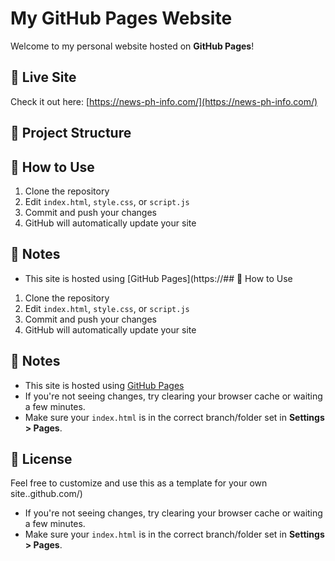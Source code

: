 # My GitHub Pages Website

Welcome to my personal website hosted on **GitHub Pages**!

## 🔗 Live Site

Check it out here: [https://news-ph-info.com/](https://news-ph-info.com/)

## 📁 Project Structure
## 🚀 How to Use

1. Clone the repository
2. Edit `index.html`, `style.css`, or `script.js`
3. Commit and push your changes
4. GitHub will automatically update your site

## 📌 Notes

- This site is hosted using [GitHub Pages](https://## 🚀 How to Use

1. Clone the repository
2. Edit `index.html`, `style.css`, or `script.js`
3. Commit and push your changes
4. GitHub will automatically update your site

## 📌 Notes

- This site is hosted using [GitHub Pages](https://pages.github.com/)
- If you're not seeing changes, try clearing your browser cache or waiting a few minutes.
- Make sure your `index.html` is in the correct branch/folder set in **Settings > Pages**.

## 📄 License

Feel free to customize and use this as a template for your own site..github.com/)
- If you're not seeing changes, try clearing your browser cache or waiting a few minutes.
- Make sure your `index.html` is in the correct branch/folder set in **Settings > Pages**.
